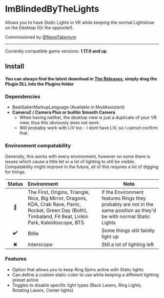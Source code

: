 # ImBlindedByTheLights

Allows you to have Static Lights in VR while keeping the normal Lightshow on the Desktop (Or the opposite!).

Commissioned by [@NoneTakenjvm]( https://github.com/NoneTakenjvm )

---

Currently compatible game versions: **1.17.0 and up**

## Install

#### You can always find the latest download in [The Releases](https://github.com/kinsi55/BeatSaber_ImBlindedByTheLights/releases), simply drag the Plugin DLL into the Plugins folder

### Dependencies

- BeatSaberMarkupLanguage (Available in ModAssistant)
- **Camera2 / Camera Plus *or* builtin Smooth Camera**
	- When having neither, the desktop view is just a duplicate of your VR view, thus this obviously does not work.
	- Will probably work with LIV too - I dont have LIV, so I cannot confirm that.

### Environment compatability

Generally, this works with every environment, however on some there is issues which cause a little bit or a lot of lighting to still be visible. Compatability might improve in the future, all of this requires a lot of digging for things.

| Status |      Environment      | Note |
|:--------:|:-------------|-------|
| 💯 | The First, Origins, Triangle, Nice, Big Mirror, Dragons, KDA, Crab Rave, Panic, Rocket, Green Day (Both), Timbaland, Fit Beat, Linkin Park, Kaleidoscope, BTS | If the Environment features Rings they probably are not in the same position as they'd be with normal Static Lights |
| ✔️ | Billie | Some things still faintly light up |
| ✖ | Interscope | Still a lot of lighting left |

### Features

- Option that allows you to keep Ring Spins active with Static lights
- Can define a custom static-color to use while keeping a different lighting preset active
- Toggles to disable specific light types (Back Lasers, Ring Lights, Rotating Lasers, Center lights)